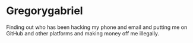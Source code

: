 # Gregorygabriel
Finding out who has been hacking my phone and email and putting me on GitHub and other platforms and making money off me illegally.
